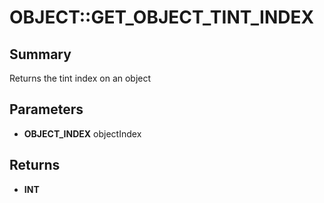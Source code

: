 # OBJECT::GET_OBJECT_TINT_INDEX

## Summary
Returns the tint index on an object

## Parameters
* **OBJECT_INDEX** objectIndex

## Returns
* **INT**